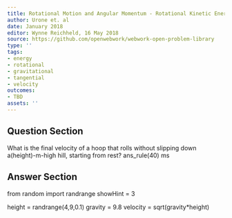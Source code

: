 ```yaml
---
title: Rotational Motion and Angular Momentum - Rotational Kinetic Energy
author: Urone et. al
date: January 2018
editor: Wynne Reichheld, 16 May 2018
source: https://github.com/openwebwork/webwork-open-problem-library
type: ''
tags:
- energy
- rotational
- gravitational
- tangential
- velocity
outcomes:
- TBD
assets: ''
---
```


## Question Section 

What is the final velocity of a hoop that rolls without slipping down a(height)-m-high hill, starting from rest?
ans_rule(40) ms



## Answer Section

from random import randrange
showHint = 3

height = randrange(4,9,0.1)
gravity = 9.8
velocity = sqrt(gravity*height)